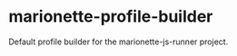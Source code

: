 marionette-profile-builder
==========================

Default profile builder for the marionette-js-runner project.
